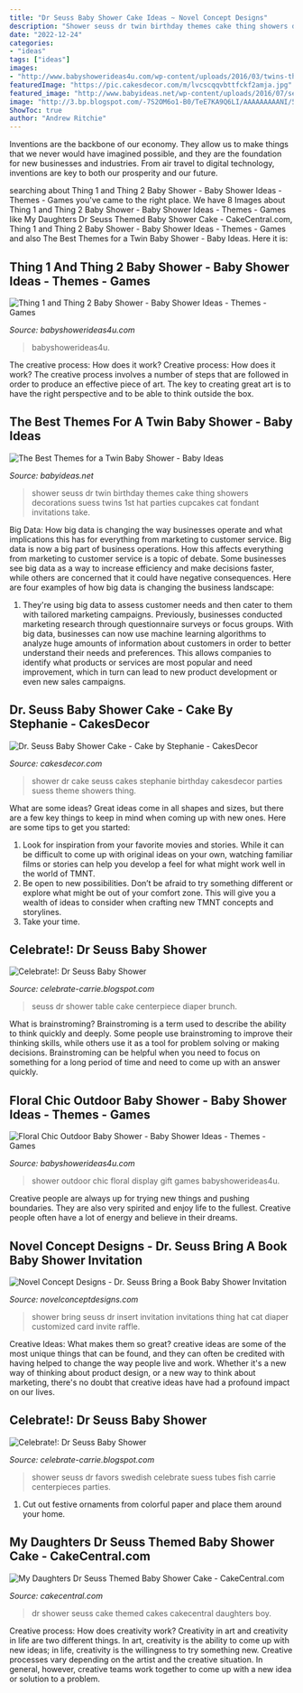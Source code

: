 ```yaml
---
title: "Dr Seuss Baby Shower Cake Ideas ~ Novel Concept Designs"
description: "Shower seuss dr twin birthday themes cake thing showers decorations suess twins 1st hat parties cupcakes cat fondant invitations take"
date: "2022-12-24"
categories:
- "ideas"
tags: ["ideas"]
images:
- "http://www.babyshowerideas4u.com/wp-content/uploads/2016/03/twins-thing-1-and-thing-2-baby-shower-table-scape.jpeg"
featuredImage: "https://pic.cakesdecor.com/m/lvcscqqvbttfckf2amja.jpg"
featured_image: "http://www.babyideas.net/wp-content/uploads/2016/07/seuss-cake.jpg"
image: "http://3.bp.blogspot.com/-7S2OM6o1-B0/TeE7KA9Q6LI/AAAAAAAAANI/5B-sWDI4D8Q/s1600/IMG_2563.JPG"
ShowToc: true
author: "Andrew Ritchie"
---
```



Inventions are the backbone of our economy. They allow us to make things that we never would have imagined possible, and they are the foundation for new businesses and industries. From air travel to digital technology, inventions are key to both our prosperity and our future.

	

		
searching about Thing 1 and Thing 2 Baby Shower - Baby Shower Ideas - Themes - Games you've came to the right place. We have 8 Images about Thing 1 and Thing 2 Baby Shower - Baby Shower Ideas - Themes - Games like My Daughters Dr Seuss Themed Baby Shower Cake - CakeCentral.com, Thing 1 and Thing 2 Baby Shower - Baby Shower Ideas - Themes - Games and also The Best Themes for a Twin Baby Shower - Baby Ideas. Here it is:
		
    
## Thing 1 And Thing 2 Baby Shower - Baby Shower Ideas - Themes - Games

<img loading=lazy src="http://www.babyshowerideas4u.com/wp-content/uploads/2016/03/twins-thing-1-and-thing-2-baby-shower-table-scape.jpeg" onerror="this.onerror=null;this.src='https://tse1.mm.bing.net/th?id=OIP.YkqHvU_ifu0NW9GZ20zhewHaFj&amp;pid=15.1';" alt="Thing 1 and Thing 2 Baby Shower - Baby Shower Ideas - Themes - Games">

_Source: babyshowerideas4u.com_

>babyshowerideas4u. 

	

The creative process: How does it work?
Creative process: How does it work?
The creative process involves a number of steps that are followed in order to produce an effective piece of art. The key to creating great art is to have the right perspective and to be able to think outside the box.

    
## The Best Themes For A Twin Baby Shower - Baby Ideas

<img loading=lazy src="http://www.babyideas.net/wp-content/uploads/2016/07/seuss-cake.jpg" onerror="this.onerror=null;this.src='https://tse4.mm.bing.net/th?id=OIP.bkTvreulgtdEe5RYFiaFewHaLD&amp;pid=15.1';" alt="The Best Themes for a Twin Baby Shower - Baby Ideas">

_Source: babyideas.net_

>shower seuss dr twin birthday themes cake thing showers decorations suess twins 1st hat parties cupcakes cat fondant invitations take. 

	

Big Data: How big data is changing the way businesses operate and what implications this has for everything from marketing to customer service.
Big data is now a big part of business operations. How this affects everything from marketing to customer service is a topic of debate. Some businesses see big data as a way to increase efficiency and make decisions faster, while others are concerned that it could have negative consequences. Here are four examples of how big data is changing the business landscape:
1) They're using big data to assess customer needs and then cater to them with tailored marketing campaigns. Previously, businesses conducted marketing research through questionnaire surveys or focus groups. With big data, businesses can now use machine learning algorithms to analyze huge amounts of information about customers in order to better understand their needs and preferences. This allows companies to identify what products or services are most popular and need improvement, which in turn can lead to new product development or even new sales campaigns.

    
## Dr. Seuss Baby Shower Cake - Cake By Stephanie - CakesDecor

<img loading=lazy src="https://pic.cakesdecor.com/m/lvcscqqvbttfckf2amja.jpg" onerror="this.onerror=null;this.src='https://tse2.mm.bing.net/th?id=OIP.apOf5SVvjv68r_3mHCGfZQHaL6&amp;pid=15.1';" alt="Dr. Seuss Baby Shower Cake - Cake by Stephanie - CakesDecor">

_Source: cakesdecor.com_

>shower dr cake seuss cakes stephanie birthday cakesdecor parties suess theme showers thing. 

	

What are some ideas?
Great ideas come in all shapes and sizes, but there are a few key things to keep in mind when coming up with new ones. Here are some tips to get you started: 
1. Look for inspiration from your favorite movies and stories. While it can be difficult to come up with original ideas on your own, watching familiar films or stories can help you develop a feel for what might work well in the world of TMNT. 
2. Be open to new possibilities. Don’t be afraid to try something different or explore what might be out of your comfort zone. This will give you a wealth of ideas to consider when crafting new TMNT concepts and storylines. 
3. Take your time.

    
## Celebrate!: Dr Seuss Baby Shower

<img loading=lazy src="http://3.bp.blogspot.com/-7S2OM6o1-B0/TeE7KA9Q6LI/AAAAAAAAANI/5B-sWDI4D8Q/s1600/IMG_2563.JPG" onerror="this.onerror=null;this.src='https://tse2.mm.bing.net/th?id=OIP.2nyIr_c9DXO5ISgC_ORrYgHaLG&amp;pid=15.1';" alt="Celebrate!: Dr Seuss Baby Shower">

_Source: celebrate-carrie.blogspot.com_

>seuss dr shower table cake centerpiece diaper brunch. 

	

What is brainstroming?
Brainstroming is a term used to describe the ability to think quickly and deeply. Some people use brainstroming to improve their thinking skills, while others use it as a tool for problem solving or making decisions. Brainstroming can be helpful when you need to focus on something for a long period of time and need to come up with an answer quickly.

    
## Floral Chic Outdoor Baby Shower - Baby Shower Ideas - Themes - Games

<img loading=lazy src="http://www.babyshowerideas4u.com/wp-content/uploads/2016/05/Floral-Chic-Outdoor-Baby-Shower-Gift-Display.jpg" onerror="this.onerror=null;this.src='https://tse1.mm.bing.net/th?id=OIP.I6auKmz_1vM8ocOKeiy2FgHaKH&amp;pid=15.1';" alt="Floral Chic Outdoor Baby Shower - Baby Shower Ideas - Themes - Games">

_Source: babyshowerideas4u.com_

>shower outdoor chic floral display gift games babyshowerideas4u. 

	

Creative people are always up for trying new things and pushing boundaries. They are also very spirited and enjoy life to the fullest. Creative people often have a lot of energy and believe in their dreams.

    
## Novel Concept Designs - Dr. Seuss Bring A Book Baby Shower Invitation

<img loading=lazy src="https://cdn.shopify.com/s/files/1/0248/3042/products/BookInsertPromo_ea121b55-ba6c-4957-b9a3-f93203ef37e4_1024x1024.jpg?v=1489344155" onerror="this.onerror=null;this.src='https://tse1.mm.bing.net/th?id=OIP.YthwKpDh3pWElHmuxZQ5WgHaGs&amp;pid=15.1';" alt="Novel Concept Designs - Dr. Seuss Bring a Book Baby Shower Invitation">

_Source: novelconceptdesigns.com_

>shower bring seuss dr insert invitation invitations thing hat cat diaper customized card invite raffle. 

	

Creative Ideas: What makes them so great?
creative ideas are some of the most unique things that can be found, and they can often be credited with having helped to change the way people live and work. Whether it's a new way of thinking about product design, or a new way to think about marketing, there's no doubt that creative ideas have had a profound impact on our lives.

    
## Celebrate!: Dr Seuss Baby Shower

<img loading=lazy src="http://4.bp.blogspot.com/-j5iNOuQ0Qcg/TeE7atwbZmI/AAAAAAAAANY/aw-IDSNak70/s1600/IMG_2590.JPG" onerror="this.onerror=null;this.src='https://tse4.mm.bing.net/th?id=OIP.qeJs6TSPcbJHER2zmSE71QHaLG&amp;pid=15.1';" alt="Celebrate!: Dr Seuss Baby Shower">

_Source: celebrate-carrie.blogspot.com_

>shower seuss dr favors swedish celebrate suess tubes fish carrie centerpieces parties. 

	

1. Cut out festive ornaments from colorful paper and place them around your home.

    
## My Daughters Dr Seuss Themed Baby Shower Cake - CakeCentral.com

<img loading=lazy src="https://cdn001.cakecentral.com/gallery/2015/03/900_2055873sy_my-daughters-dr-seuss-themed-baby-shower-cake.jpg" onerror="this.onerror=null;this.src='https://tse1.mm.bing.net/th?id=OIP.tmmlPYnH7YOEInLJ-FC2WwHaJ4&amp;pid=15.1';" alt="My Daughters Dr Seuss Themed Baby Shower Cake - CakeCentral.com">

_Source: cakecentral.com_

>dr shower seuss cake themed cakes cakecentral daughters boy. 

	

Creative process: How does creativity work?
Creativity in art and creativity in life are two different things. In art, creativity is the ability to come up with new ideas; in life, creativity is the willingness to try something new. Creative processes vary depending on the artist and the creative situation. In general, however, creative teams work together to come up with a new idea or solution to a problem.

